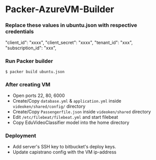 # Packer-AzureVM-Builder

### Replace these values in ubuntu.json with respective credentials
"client_id": "xxxx",
"client_secret": "xxxx",
"tenant_id": "xxx",
"subscription_id": "xxx",


### Run Packer builder
`$ packer build ubuntu.json`


### After creating VM
* Open ports 22, 80, 6000
* Create/Copy `database.yml` & `application.yml` inside `videoken/shared/config/` directory
* Create/Copy `Passengerfile.json` inside `videoken/shared` directory
* Edit `/etc/filebeat/filebeat.yml` and start filebeat
* Copy EduVideoClassifier model into the home directory


### Deployment
* Add server's SSH key to bitbucket's deploy keys.
* Update capistrano config with the VM ip-address

